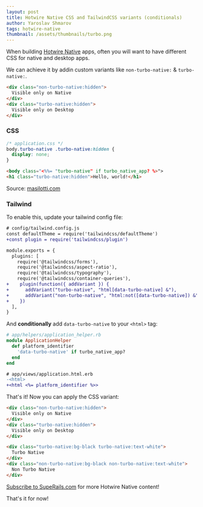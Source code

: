 ```yaml
---
layout: post
title: Hotwire Native CSS and TailwindCSS variants (conditionals)
author: Yaroslav Shmarov
tags: hotwire-native
thumbnail: /assets/thumbnails/turbo.png
---
```


When building [Hotwire Native](https://native.hotwired.dev/) apps, often you will want to have different CSS for native and desktop apps.

We can achieve it by addin custom variants like `non-turbo-native:` & `turbo-native:`.

```html
<div class="non-turbo-native:hidden">
  Visible only on Native
</div>
<div class="turbo-native:hidden">
  Visible only on Desktop
</div>
```

### CSS

```css
/* application.css */
body.turbo-native .turbo-native:hidden {
  display: none;
}
```

```html
<body class="<%%= "turbo-native" if turbo_native_app? %>">
<h1 class="turbo-native:hidden">Hello, world!</h1>
```

Source: [masilotti.com](https://masilotti.com/hide-web-rendered-content-on-turbo-native-apps/)

### Tailwind

To enable this, update your tailwind config file:

```diff
# config/tailwind.config.js
const defaultTheme = require('tailwindcss/defaultTheme')
+const plugin = require('tailwindcss/plugin')

module.exports = {
  plugins: [
    require('@tailwindcss/forms'),
    require('@tailwindcss/aspect-ratio'),
    require('@tailwindcss/typography'),
    require('@tailwindcss/container-queries'),
+    plugin(function({ addVariant }) {
+      addVariant("turbo-native", "html[data-turbo-native] &"),
+      addVariant("non-turbo-native", "html:not([data-turbo-native]) &")
+    })
  ],
}
```

And **conditionally** add `data-turbo-native` to your `<html>` tag:

```ruby
# app/helpers/application_helper.rb
module ApplicationHelper
  def platform_identifier
    'data-turbo-native' if turbo_native_app?
  end
end
```

```diff
# app/views/application.html.erb
-<html>
+<html <%= platform_identifier %>>
```

That's it! Now you can apply the CSS variant:

```html
<div class="non-turbo-native:hidden">
  Visible only on Native
</div>
<div class="turbo-native:hidden">
  Visible only on Desktop
</div>

<div class="turbo-native:bg-black turbo-native:text-white">
  Turbo Native
</div>
<div class="non-turbo-native:bg-black non-turbo-native:text-white">
  Non Turbo Native
</div>
```

[Subscribe to SupeRails.com](https://superails.com/pricing) for more Hotwire Native content!

That's it for now!
